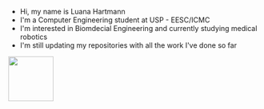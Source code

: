 - Hi, my name is Luana Hartmann
- I'm a Computer Engineering student at USP - EESC/ICMC
- I'm interested in Biomdecial Engineering and currently studying medical robotics
- I'm still updating my repositories with all the work I've done so far

<div>
<a href="https://github.com/luana-hartmann">
<img loading="lazy" height="90em" src="https://github-readme-stats.vercel.app/api/top-langs/?username=luana-hartmann&layout=compact&langs_count=7&theme=transparent"/>
</div>
